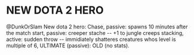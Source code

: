 # NEW DOTA 2 HERO

@DunkOrSlam New dota 2 hero: Chase, passive: spawns 10 minutes after the match start, passive: creeper stache -- +1 to jungle creeps stacking, active: sudden throw -- immidiately shatteres creatures whos level is multiple of 6, ULTIMATE (passive): OLD (no stats).

